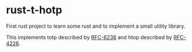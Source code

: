 # rust-t-hotp
First rust project to learn some rust and to implement a small utility library.

This implements totp described by [RFC-6238](https://tools.ietf.org/html/rfc6238) and htop described by [RFC-4226](https://tools.ietf.org/html/rfc4226).
